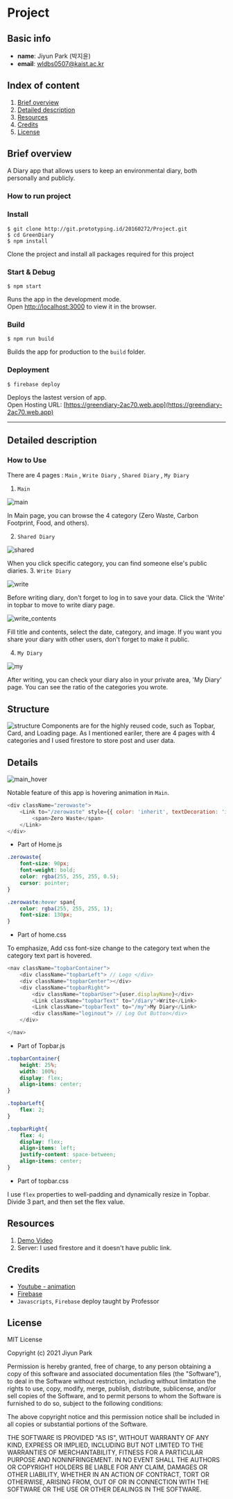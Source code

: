 # Project

## Basic info

- **name**: Jiyun Park (박지윤)
- **email**: wldbs0507@kaist.ac.kr

## Index of content

1. [Brief overview](#brief-overview)
2. [Detailed description](#detailed-description)
3. [Resources](#resources)
4. [Credits](#credits)
5. [License](#license)

## Brief overview

A Diary app that allows users to keep an environmental diary, both personally and publicly.

### How to run project
### Install
```
$ git clone http://git.prototyping.id/20160272/Project.git
$ cd GreenDiary
$ npm install 
```
Clone the project and install all packages required for this project
### Start & Debug
```
$ npm start
```
Runs the app in the development mode.\
Open [http://localhost:3000](http://localhost:3000) to view it in the browser.

### Build
```
$ npm run build
```
Builds the app for production to the `build` folder.

### Deployment
```
$ firebase deploy
```
Deploys the lastest version of app.   
Open Hosting URL: [https://greendiary-2ac70.web.app](https://greendiary-2ac70.web.app) 

---
## Detailed description
### How to Use
There are 4 pages : ```Main``` , ```Write Diary``` , ```Shared Diary``` , ```My Diary```    

1. ```Main``` 

![main](./src/captures/main.png)
 
 In Main page, you can browse the 4 category (Zero Waste, Carbon Footprint, Food, and others).

2. ```Shared Diary```

![shared](./src/captures/shared.png)
 
 When you click specific category, you can find someone else's public diaries.
3. ```Write Diary``` 

![write](./src/captures/write.png)

Before writing diary, don't forget to log in to save your data. Click the 'Write' in topbar to move to write diary page. 

![write_contents](./src/captures/write_contents.png)

Fill title and contents, select the date, category, and image. If you want you share your diary with other users, don't forget to make it public.

4. ```My Diary``` 

![my](./src/captures/my.png)

After writing, you can check your diary also in your private area, 'My Diary' page. You can see the ratio of the categories you wrote.

## Structure
![structure](./src/captures/structure.png)
Components are for the highly reused code, such as Topbar, Card, and Loading page. As I mentioned eariler, there are 4 pages with 4 categories and I used firestore to store post and user data.

## Details
![main_hover](./src/captures/main_hover.png)

Notable feature of this app is hovering animation in ```Main```.
```js
<div className="zerowaste">
    <Link to="/zerowaste" style={{ color: 'inherit', textDecoration: 'inherit' }}>
        <span>Zero Waste</span>
    </Link>
</div>
```
- Part of Home.js   

```css
.zerowaste{
    font-size: 90px;
    font-weight: bold;
    color: rgba(255, 255, 255, 0.5);
    cursor: pointer;
}

.zerowaste:hover span{
    color: rgba(255, 255, 255, 1);
    font-size: 130px;
}
```
- Part of home.css  

To emphasize, Add css font-size change to the category text when the category text part is hovered. 


```js
<nav className="topbarContainer">
    <div className="topbarLeft"> // Logo </div>
    <div className="topbarCenter"></div>
    <div className="topbarRight">
        <div className="topbarUser">{user.displayName}</div>
        <Link className="topbarText" to="/diary">Write</Link>
        <Link className="topbarText" to="/my">My Diary</Link>
        <div className="loginout"> // Log Out Button</div>
    </div>

</nav>
```
- Part of Topbar.js   
```css
.topbarContainer{
    height: 25%;
    width: 100%;
    display: flex;
    align-items: center;
}

.topbarLeft{
    flex: 2;
}

.topbarRight{
    flex: 4;
    display: flex;
    align-items: left;
    justify-content: space-between;
    align-items: center;
}
```
- Part of topbar.css 

I use `flex` properties to well-padding and dynamically resize in Topbar. Divide 3 part, and then set the flex value.


## Resources

1. [Demo Video](https://youtu.be/-jb4wYbWJx0)
2. Server: I used firestore and it doesn't have public link.

## Credits

- [Youtube - animation](https://www.youtube.com/watch?v=I_RhD99rR0c&list=PL1jXTNi03AlpEJZOL_nx7j2qosCud_-Dn&index=5)   
- [Firebase](https://firebase.google.com/docs/firestore)
- `Javascripts`, `Firebase` deploy taught by Professor 

## License

 MIT License   

Copyright (c) 2021 Jiyun Park
     
Permission is hereby granted, free of charge, to any person obtaining a copy
of this software and associated documentation files (the "Software"), to deal
in the Software without restriction, including without limitation the rights
to use, copy, modify, merge, publish, distribute, sublicense, and/or sell
copies of the Software, and to permit persons to whom the Software is
furnished to do so, subject to the following conditions:
     
The above copyright notice and this permission notice shall be included in all
copies or substantial portions of the Software.
     
THE SOFTWARE IS PROVIDED "AS IS", WITHOUT WARRANTY OF ANY KIND, EXPRESS OR
IMPLIED, INCLUDING BUT NOT LIMITED TO THE WARRANTIES OF MERCHANTABILITY,
FITNESS FOR A PARTICULAR PURPOSE AND NONINFRINGEMENT. IN NO EVENT SHALL THE
AUTHORS OR COPYRIGHT HOLDERS BE LIABLE FOR ANY CLAIM, DAMAGES OR OTHER
LIABILITY, WHETHER IN AN ACTION OF CONTRACT, TORT OR OTHERWISE, ARISING FROM,
OUT OF OR IN CONNECTION WITH THE SOFTWARE OR THE USE OR OTHER DEALINGS IN THE
SOFTWARE.
